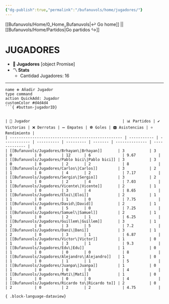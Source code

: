 ```yaml
---
{"dg-publish":true,"permalink":"/bufanuvols/home/jugadores/"}
---
```


[[Bufanuvols/Home/0_Home_Bufanuvols\|↩️ Go home]] || [[Bufanuvols/Home/Partidos\|Go partidos ↪️]]
# JUGADORES

- **👤 Jugadores**
[object Promise]
- **〽️ Stats**
    - Cantidad Jugadores: 16

---
```button
name ➕ Añadir Jugador
type command
action QuickAdd: Jugador
customColor #d4d4d4
```{ #button-jugadorID}


| 👤 Jugador                                         | 📊 Partidos | ✔️ Victorias | ❌ Derrotas | ➖ Empates | ⚽ Goles | 🅰 Asistencias | ⭐ Rendimiento |
| -------------------------------------------------- | ----------- | ------------ | ---------- | --------- | ------- | -------------- | ------------- |
| [[Bufanuvols/Jugadores/Brhayan\|Brhayan]]       | 3           | 3            | 0          | 0         | 12      | 6              | 9.67          |
| [[Bufanuvols/Jugadores/Pablo bici\|Pablo bici]] | 3           | 3            | 0          | 0         | 2       | 2              | 8             |
| [[Bufanuvols/Jugadores/Carlos\|Carlos]]         | 3           | 2            | 1          | 0         | 4       | 2              | 7.17          |
| [[Bufanuvols/Jugadores/Sergio\|Sergio]]         | 3           | 2            | 1          | 0         | 2       | 4              | 7.03          |
| [[Bufanuvols/Jugadores/Vicente\|Vicente]]       | 2           | 1            | 1          | 0         | 3       | 4              | 8.65          |
| [[Bufanuvols/Jugadores/Eloi\|Eloi]]             | 2           | 1            | 1          | 0         | 1       | 0              | 7.75          |
| [[Bufanuvols/Jugadores/David\|David]]           | 2           | 1            | 1          | 0         | 5       | 0              | 7.25          |
| [[Bufanuvols/Jugadores/Samuel\|Samuel]]         | 2           | 1            | 1          | 0         | 2       | 1              | 6.25          |
| [[Bufanuvols/Jugadores/Guillem\|Guillem]]       | 3           | 1            | 2          | 0         | 3       | 5              | 7.2           |
| [[Bufanuvols/Jugadores/Dani\|Dani]]             | 3           | 1            | 2          | 0         | 3       | 1              | 6.87          |
| [[Bufanuvols/Jugadores/Victor\|Victor]]         | 1           | 0            | 1          | 0         | 3       | 1              | 9.3           |
| [[Bufanuvols/Jugadores/Edu\|Edu]]               | 1           | 0            | 1          | 0         | 0       | 0              | 8             |
| [[Bufanuvols/Jugadores/Alejandro\|Alejandro]]   | 1           | 0            | 1          | 0         | 1       | 1              | 5             |
| [[Bufanuvols/Jugadores/Juanpa\|Juanpa]]         | 1           | 0            | 1          | 0         | 0       | 0              | 4             |
| [[Bufanuvols/Jugadores/Mati\|Mati]]             | 1           | 0            | 1          | 0         | 0       | 0              | 4             |
| [[Bufanuvols/Jugadores/Ricardo to\|Ricardo to]] | 2           | 0            | 2          | 0         | 2       | 2              | 4.75          |

{ .block-language-dataview}
